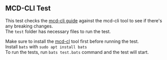 ## MCD-CLI Test    
This test checks the [mcd-cli guide](https://github.com/makerdao/developerguides/blob/master/devtools/mcd-cli/mcd-cli-guide-01/mcd-cli-guide-01.md) against the mcd-cli tool to see if there's any breaking changes.     
The `test` folder has necessary files to run the test.     

Make sure to install the [mcd-cl](https://github.com/makerdao/mcd-cli) tool first before running the test.   
Install `bats` with `sudo apt install bats`     
To run the tests, run `bats test.bats` command and the test will start. 
